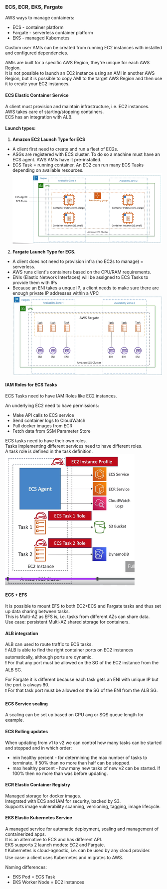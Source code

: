### ECS, ECR, EKS, Fargate

AWS ways to manage containers:
* ECS - container platform
* Fargate - serverless container platform
* EKS - managed Kubernetes

Custom user AMIs can be created from running EC2 instances with installed and configured dependencies.

AMIs are built for a specific AWS Region, they're unique for each AWS Region.\
It is not possible to launch an EC2 instance using an AMI in another AWS Region,
but it is possible to copy AMI to the target AWS Region and then use it to create your EC2 instances.

#### ECS Elastic Container Service
A client must provision and maintain infrastructure, i.e. EC2 instances.\
AWS takes care of starting/stopping containers.\
ECS has an integration with ALB.

#### Launch types:
1. **Amazon EC2 Launch Type for ECS**
* A client first need to create and run a fleet of EC2s.
* ASGs are registered with ECS cluster. To do so a machine must have an ECS agent. AWS AMIs have it pre-installed.
* ECS Task = running container. An EC2 can run many ECS Tasks depending on available resources.
![ECS-EC2](files/ECS-EC2.png)

2. **Fargate Launch Type for ECS.**
* A client does not need to provision infra (no EC2s to manage) = serverless.
* AWS runs client's containers based on the CPU/RAM requirements.
* ENIs (Elastic Network Interfaces) will be assigned to ECS Tasks to provide them with IPs
* Because an ENI takes a unque IP, a client needs to make sure there are enough private IP addresses within a VPC
![ECS-FARGATE](files/ECS-FARGATE.png)

#### IAM Roles for ECS Tasks
ECS Tasks need to have IAM Roles like EC2 instances.

An underlying EC2 need to have permissions:
* Make API calls to ECS service
* Send container logs to CloudWatch
* Pull docker images from ECR
* Fetch data from SSM Parameter Store

ECS tasks need to have their own roles.\
Tasks implementing different services need to have different roles.\
A task role is defined in the task definition.\
![ECS-Roles](files/ECS-Roles.png)

#### ECS + EFS
It is possible to mount EFS to both EC2+ECS and Fargate tasks and thus set up data sharing between tasks.\
This is Multi-AZ as EFS is, i.e. tasks from different AZs can share data.\
Use case: persistent Multi-AZ shared storage for containers.

#### ALB integration
ALB can used to route traffic to ECS tasks.\
:exclamation: ALB is able to find the right container ports on EC2 instances automatically, although ports are dynamic.\
:exclamation: For that any port must be allowed on the SG of the EC2 instance from the ALB SG.

For Fargate it is different because each task gets an ENI with unique IP but the port is always 80.\
:exclamation: For that task port must be allowed on the SG of the ENI from the ALB SG.

#### ECS Service scaling
A scaling can be set up based on CPU avg or SQS queue length for example.

#### ECS Rolling updates
When updating from v1 to v2 we can control how many tasks can be started and stopped and in which order:
* min healthy percent - for determining the max number of tasks to terminate. If 50% than no more than half can be stopped.
* max healthy percent - how many new tasks of new v2 can be started. If 100% then no more than was before updating.

#### ECR Elastic Container Registry
Managed storage for docker images.\
Integrated with ECS and IAM for security, backed by S3.\
Supports image vulnerability scanning, versioning, tagging, image lifecycle.

#### EKS Elastic Kubernetes Service
A managed service for automatic deployment, scaling and management of containerized apps.\
It is an alternative to ECS and has different API.\
EKS supports 2 launch modes: EC2 and Fargate.\
:exclamation: Kubernetes is cloud-agnostic, i.e. can be used by any cloud provider.\
Use case: a client uses Kubernetes and migrates to AWS.

Naming differences:
* EKS Pod = ECS Task
* EKS Worker Node = EC2 instances
